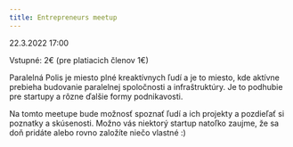 ```yaml
---
title: Entrepreneurs meetup
---
```

22.3.2022 17:00

Vstupné: 2€ (pre platiacich členov 1€)

Paralelná Polis je miesto plné kreaktívnych ľudí a je to miesto, kde aktívne prebieha budovanie paralelnej spoločnosti a infraštruktúry. Je to podhubie pre startupy a rôzne ďalšie formy podnikavosti.

Na tomto meetupe bude možnosť spoznať ľudí a ich projekty a pozdieľať si poznatky a skúsenosti. Možno vás niektorý startup natoľko zaujme, že sa doň pridáte alebo rovno založíte niečo vlastné :)